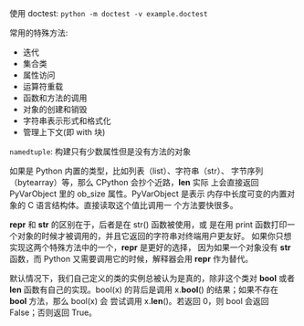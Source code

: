 使用 doctest: `python -m doctest -v example.doctest`

常用的特殊方法:
  - 迭代
  - 集合类
  - 属性访问
  - 运算符重载
  - 函数和方法的调用
  - 对象的创建和销毁
  - 字符串表示形式和格式化
  - 管理上下文(即 with 块)

`namedtuple`: 构建只有少数属性但是没有方法的对象

如果是 Python 内置的类型，比如列表（list）、字符串（str）、 字节序列（bytearray）等，那么 CPython 会抄个近路，__len__ 实际 上会直接返回 PyVarObject 里的 ob_size 属性。PyVarObject 是表示 内存中长度可变的内置对象的 C 语言结构体。直接读取这个值比调用一 个方法要快很多。

__repr__ 和 __str__ 的区别在于，后者是在 str() 函数被使用，或 是在用 print 函数打印一个对象的时候才被调用的，并且它返回的字符串对终端用户更友好。
如果你只想实现这两个特殊方法中的一个，__repr__ 是更好的选择， 因为如果一个对象没有 __str__ 函数，而 Python 又需要调用它的时候，解释器会用 __repr__ 作为替代。

默认情况下，我们自己定义的类的实例总被认为是真的，除非这个类对 __bool__ 或者 __len__ 函数有自己的实现。bool(x) 的背后是调用 x.__bool__() 的结果；如果不存在 __bool__ 方法，那么 bool(x) 会 尝试调用 x.__len__()。若返回 0，则 bool 会返回 False；否则返回 True。 